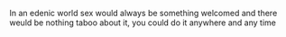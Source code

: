 In an edenic world sex would always be something welcomed and there weuld be nothing taboo about it, you could do it anywhere and any time 
